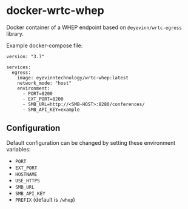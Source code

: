 # docker-wrtc-whep

Docker container of a WHEP endpoint based on `@eyevinn/wrtc-egress` library.

Example docker-compose file:

```
version: "3.7"

services:
  egress:
    image: eyevinntechnology/wrtc-whep:latest
    network_mode: "host"
    environment:
      - PORT=8200
      - EXT_PORT=8200
      - SMB_URL=http://<SMB-HOST>:8280/conferences/
      - SMB_API_KEY=example
```

## Configuration

Default configuration can be changed by setting these environment variables:
- `PORT`
- `EXT_PORT`
- `HOSTNAME`
- `USE_HTTPS`
- `SMB_URL`
- `SMB_API_KEY`
- `PREFIX` (default is `/whep`)
